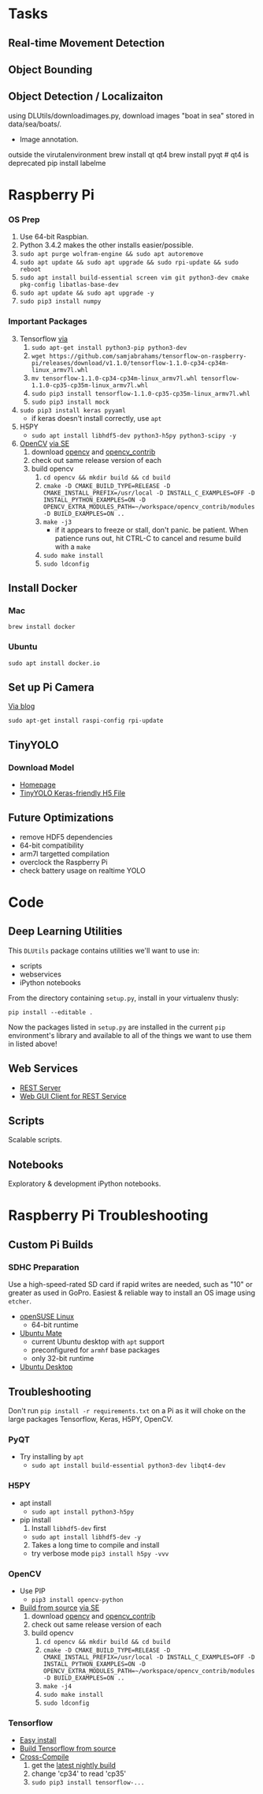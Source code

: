 # Tasks

## Real-time Movement Detection

## Object Bounding

## Object Detection / Localizaiton

using DLUtils/downloadimages.py, download images "boat in sea"
stored in data/sea/boats/.

* Image annotation.

outside the virutalenvironment
brew install qt qt4 
brew install pyqt  # qt4 is deprecated
pip install labelme

# Raspberry Pi

### OS Prep

  1. Use 64-bit Raspbian. 
  2. Python 3.4.2 makes the other installs easier/possible.
  3. `sudo apt purge wolfram-engine && sudo apt autoremove`
  3. `sudo apt update && sudo apt upgrade && sudo rpi-update && sudo reboot`
  4. `sudo apt install build-essential screen vim git python3-dev cmake pkg-config libatlas-base-dev`
  5. `sudo apt update && sudo apt upgrade -y`
  6. `sudo pip3 install numpy`

### Important Packages

  3. Tensorflow [via](https://github.com/samjabrahams/tensorflow-on-raspberry-pi)
      1. `sudo apt-get install python3-pip python3-dev`
      2. `wget https://github.com/samjabrahams/tensorflow-on-raspberry-pi/releases/download/v1.1.0/tensorflow-1.1.0-cp34-cp34m-linux_armv7l.whl`
      3. `mv tensorflow-1.1.0-cp34-cp34m-linux_armv7l.whl tensorflow-1.1.0-cp35-cp35m-linux_armv7l.whl`
      4. `sudo pip3 install tensorflow-1.1.0-cp35-cp35m-linux_armv7l.whl`
      5. `sudo pip3 install mock`
  4. `sudo pip3 install keras pyyaml`
      * if keras doesn't install correctly, use `apt`
  6. H5PY
      * `sudo apt install libhdf5-dev python3-h5py python3-scipy -y`
  7. [OpenCV](https://opencv.org) [via SE](https://raspberrypi.stackexchange.com/questions/69169/how-to-install-opencv-on-raspberry-pi-3-in-raspbian-jessie)
      1. download [opencv](https://github.com/opencv) and [opencv_contrib](https://github.com/opencv/opencv_contrib)
      2. check out same release version of each
      3. build opencv
          1. `cd opencv && mkdir build && cd build`
          2. `cmake -D CMAKE_BUILD_TYPE=RELEASE -D CMAKE_INSTALL_PREFIX=/usr/local -D INSTALL_C_EXAMPLES=OFF -D INSTALL_PYTHON_EXAMPLES=ON -D OPENCV_EXTRA_MODULES_PATH=~/workspace/opencv_contrib/modules -D BUILD_EXAMPLES=ON ..`
          3. `make -j3`
              * if it appears to freeze or stall, don't panic. be patient. When patience runs out, hit CTRL-C to cancel and resume build with a `make`
          4. `sudo make install`
          5. `sudo ldconfig`


## Install Docker
### Mac

    brew install docker


### Ubuntu

    sudo apt install docker.io


## Set up Pi Camera

[Via blog](https://larrylisky.com/2016/11/24/enabling-raspberry-pi-camera-v2-under-ubuntu-mate/)

    sudo apt-get install raspi-config rpi-update

## TinyYOLO

### Download Model

  * [Homepage](https://pjreddie.com/darknet/yolo/)
  * [TinyYOLO Keras-friendly H5 File](https://drive.google.com/open?id=1zm4diNjmf1-MOwFTQ8QhPrBSpQHJ1JM5)


## Future Optimizations

  * remove HDF5 dependencies
  * 64-bit compatibility
  * arm7l targetted compilation
  * overclock the Raspberry Pi
  * check battery usage on realtime YOLO


# Code

## Deep Learning Utilities

This `DLUtils` package contains utilities we'll want to use in:

  * scripts
  * webservices
  * iPython notebooks

From the directory containing `setup.py`, install in your virtualenv thusly:

    pip install --editable .

Now the packages listed in `setup.py` are installed in the current `pip` environment's library and available to all of the things we want to use them in listed above!

## Web Services

  * [REST Server](webservices/rest_server/README.md)
  * [Web GUI Client for REST Service](webservices/webui/README.md)

## Scripts

Scalable scripts.


## Notebooks

Exploratory & development iPython notebooks.

# Raspberry Pi Troubleshooting

## Custom Pi Builds

### SDHC Preparation

Use a high-speed-rated SD card if rapid writes are needed, such as "10" or greater as used in GoPro.
Easiest & reliable way to install an OS image using `etcher`.

  * [openSUSE Linux](https://en.opensuse.org/HCL:Raspberry_Pi3)
    * 64-bit runtime
  * [Ubuntu Mate](https://ubuntu-mate.org/raspberry-pi/)
    - current Ubuntu desktop with `apt` support
    - preconfigured for `armhf` base packages
    * only 32-bit runtime
  * [Ubuntu Desktop](https://www.ubuntu.com/download)


## Troubleshooting

Don't run `pip install -r requirements.txt` on a Pi as it will choke on the large packages Tensorflow, Keras, H5PY, OpenCV.

### PyQT

  * Try installing by `apt`
    * `sudo apt install build-essential python3-dev libqt4-dev`

### H5PY

  * apt install
    * `sudo apt install python3-h5py`
  * pip install
    1. Install `libhdf5-dev` first
      * `sudo apt install libhdf5-dev -y`
    2. Takes a long time to compile and install
      * try verbose mode `pip3 install h5py -vvv`

### OpenCV

  * Use PIP
    * `pip3 install opencv-python`
  * [Build from source](https://opencv.org) [via SE](https://raspberrypi.stackexchange.com/questions/69169/how-to-install-opencv-on-raspberry-pi-3-in-raspbian-jessie)
      1. download [opencv](https://github.com/opencv) and [opencv_contrib](https://github.com/opencv/opencv_contrib)
      2. check out same release version of each
      3. build opencv
          1. `cd opencv && mkdir build && cd build`
          2. `cmake -D CMAKE_BUILD_TYPE=RELEASE -D CMAKE_INSTALL_PREFIX=/usr/local -D INSTALL_C_EXAMPLES=OFF -D INSTALL_PYTHON_EXAMPLES=ON -D OPENCV_EXTRA_MODULES_PATH=~/workspace/opencv_contrib/modules -D BUILD_EXAMPLES=ON ..`
          3. `make -j4`
          4. `sudo make install`
          5. `sudo ldconfig`

### Tensorflow

  * [Easy install](https://github.com/samjabrahams/tensorflow-on-raspberry-pi)
  * [Build Tensorflow from source](https://www.tensorflow.org/install/install_sources)
  * [Cross-Compile](https://petewarden.com/2017/08/20/cross-compiling-tensorflow-for-the-raspberry-pi/)
    1. get the [latest nightly build](http://ci.tensorflow.org/view/Nightly/job/nightly-pi-zero-python3/lastSuccessfulBuild/artifact/output-artifacts/)
    2. change 'cp34' to read 'cp35'
    3. `sudo pip3 install tensorflow-...`